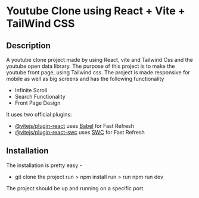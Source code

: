 # Youtube Clone using React + Vite + TailWind CSS

## Description

A youtube clone project made by using React, vite and Tailwind Css and the youtube open data library. The purpose of this project
is to make the youtube front page, using Tailwind css. The project is made responsive for mobile as well as big screens and has
the following functionality

- Infinite Scroll
- Search Functionality
- Front Page Design

It uses two official plugins:

- [@vitejs/plugin-react](https://github.com/vitejs/vite-plugin-react/blob/main/packages/plugin-react/README.md) uses [Babel](https://babeljs.io/) for Fast Refresh
- [@vitejs/plugin-react-swc](https://github.com/vitejs/vite-plugin-react-swc) uses [SWC](https://swc.rs/) for Fast Refresh

## Installation

The installation is pretty easy -

- git clone the project
  run > npm install
  run > run npm run dev

The project should be up and running on a specific port.
